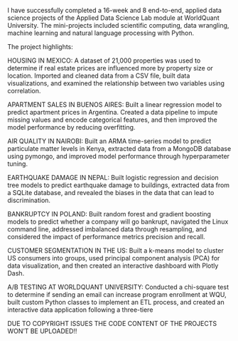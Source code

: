 I have successfully completed a 16-week and 8 end-to-end, applied data science projects of the Applied Data Science Lab module at WorldQuant University. The mini-projects included scientific computing, data wrangling, machine learning and natural language processing with Python.

The project highlights:

HOUSING IN MEXICO: A dataset of 21,000 properties was used to determine if real estate prices are influenced more by property size or location. Imported and cleaned data from a CSV file, built data visualizations, and examined the relationship between two variables using correlation.

APARTMENT SALES IN BUENOS AIRES: Built a linear regression model to predict apartment prices in Argentina. Created a data pipeline to impute missing values and encode categorical features, and then improved the model performance by reducing overfitting.

AIR QUALITY IN NAIROBI: Built an ARMA time-series model to predict particulate matter levels in Kenya, extracted data from a MongoDB database using pymongo, and improved model performance through hyperparameter tuning.

EARTHQUAKE DAMAGE IN NEPAL: Built logistic regression and decision tree models to predict earthquake damage to buildings, extracted data from a SQLite database, and revealed the biases in the data that can lead to discrimination.

BANKRUPTCY IN POLAND: Built random forest and gradient boosting models to predict whether a company will go bankrupt, navigated the Linux command line, addressed imbalanced data through resampling, and considered the impact of performance metrics precision and recall.

CUSTOMER SEGMENTATION IN THE US: Built a k-means model to cluster US consumers into groups, used principal component analysis (PCA) for data visualization, and then created an interactive dashboard with Plotly Dash.

A/B TESTING AT WORLDQUANT UNIVERSITY: Conducted a chi-square test to determine if sending an email can increase program enrollment at WQU, built custom Python classes to implement an ETL process, and created an interactive data application following a three-tiere

DUE TO COPYRIGHT ISSUES THE CODE CONTENT OF THE PROJECTS WON’T BE UPLOADED!!
